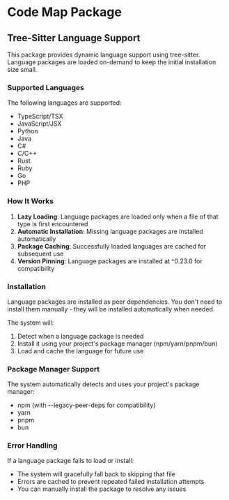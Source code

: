 # Code Map Package

## Tree-Sitter Language Support

This package provides dynamic language support using tree-sitter. Language packages are loaded on-demand to keep the initial installation size small.

### Supported Languages

The following languages are supported:
- TypeScript/TSX
- JavaScript/JSX  
- Python
- Java
- C#
- C/C++
- Rust
- Ruby
- Go
- PHP

### How It Works

1. **Lazy Loading**: Language packages are loaded only when a file of that type is first encountered
2. **Automatic Installation**: Missing language packages are installed automatically
3. **Package Caching**: Successfully loaded languages are cached for subsequent use
4. **Version Pinning**: Language packages are installed at ^0.23.0 for compatibility

### Installation

Language packages are installed as peer dependencies. You don't need to install them manually - they will be installed automatically when needed.

The system will:
1. Detect when a language package is needed
2. Install it using your project's package manager (npm/yarn/pnpm/bun)
3. Load and cache the language for future use

### Package Manager Support

The system automatically detects and uses your project's package manager:
- npm (with --legacy-peer-deps for compatibility)
- yarn
- pnpm
- bun

### Error Handling

If a language package fails to load or install:
- The system will gracefully fall back to skipping that file
- Errors are cached to prevent repeated failed installation attempts
- You can manually install the package to resolve any issues